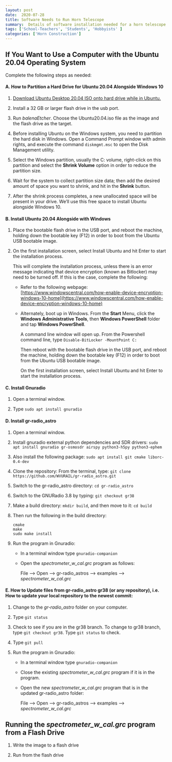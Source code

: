 ```yaml
---
layout: post
date:  2020-07-28
title: Software Needs to Run Horn Telescope
summary:  Details of software installation needed for a horn telescope
tags: ['School-Teachers', 'Students', 'Hobbyists' ]
categories: ['Horn Construction']
---
```


## If You Want to Use a Computer with the Ubuntu 20.04 Operating System

Complete the following steps as needed:

#### A. How to Partition a Hard Drive for Ubuntu 20.04 Alongside Windows 10 

   1. [Download Ubuntu Desktop 20.04 ISO onto hard drive while in Ubuntu.](http://releases.ubuntu.com/20.04/)

   2. Install a 32 GB or larger flash drive in the usb port.
      
   3. Run *balenaEtcher*. Choose the Ubuntu20.04.iso file as the image and the flash drive as the target.

   4. Before installing Ubuntu on the Windows system, you need to partition the hard disk in Windows. Open a Command Prompt window with admin rights, and execute the command `diskmgmt.msc` to open the Disk Management utility.

   5. Select the Windows partition, usually the C: volume, right-click on this partition and select the **Shrink Volume** option in order to reduce the partition size.

   6. Wait for the system to collect partition size data; then add the desired amount of space you want to shrink, and hit in the **Shrink** button.
      
   7. After the shrink process completes, a new unallocated space will be present in your drive. We’ll use this free space to install Ubuntu alongside Windows 10.


#### B. Install Ubuntu 20.04 Alongside with Windows 

   1. Place the bootable flash drive in the USB port, and reboot the machine, holding down the bootable key (F12) in order to boot from the Ubuntu USB bootable image.

   2. On the first installation screen, select Install Ubuntu and hit Enter to start the installation process.

      This will complete the installation process, unless there is an error message indicating that device encryption (known as Bitlocker) may need to be turned off. If this is the case, complete the following:

      - Refer to the following webpage: [https://www.windowscentral.com/how-enable-device-encryption-windows-10-home](https://www.windowscentral.com/how-enable-device-encryption-windows-10-home)

      - Alternately, boot up in Windows. From the **Start** Menu, click the **Windows Administrative Tools**, then **Windows PowerShell** folder and tap **Windows PowerShell**.
      
        A command line window will open up. From the Powershell command line, type `Disable-BitLocker -MountPoint C:`

        Then reboot with the bootable flash drive in the USB port, and reboot the machine, holding down the bootable key (F12) in order to boot from the Ubuntu USB bootable image.

        On the first installation screen, select Install Ubuntu and hit Enter to start the installation process.


#### C. Install Gnuradio 

   1. Open a terminal window.
      
   2. Type `sudo apt install gnuradio`

 #### D. Install gr-radio_astro 

   1. Open a terminal window.

   2. Install gnuradio external python dependencies and SDR drivers:
      `sudo apt install gnuradio gr-osmosdr airspy python3-h5py python3-ephem`

   3. Also install the following package: `sudo apt install git cmake liborc-0.4-dev`
      
   4. Clone the repository: From the terminal, type: `git clone https://github.com/WVURAIL/gr-radio_astro.git`

   5. Switch to the gr-radio_astro directory: `cd gr-radio_astro`

   6. Switch to the GNURadio 3.8 by typing: `git checkout gr38`

   7. Make a build directory: `mkdir build`, and then move to it: `cd build`  
      
   8. Then run the following in the build directory:

      ```
      cmake
      make
      sudo make install
      ```
      
   9. Run the program in Gnuradio:
         - In a terminal window type `gnuradio-companion`
         - Open the *spectrometer_w_cal.grc* program as follows: 
            
           File --> Open --> gr-radio_astros --> examples --> *spectrometer_w_cal.grc*

#### E. How to Update files from gr-radio_astro gr38 (or any repository), i.e. How to update your local repository to the newest commit:

   1. Change to the *gr-radio_astro* folder on your computer.

   2. Type `git status`
      
   3. Check to see if you are in the gr38 branch. To change to gr38 branch, type `git checkout gr38`. Type `git status` to check. 

   4. Type `git pull`

   5. Run the program in Gnuradio:
      - In a terminal window type `gnuradio-companion`
      - Close the existing *spectrometer_w_cal.grc* program if it is in the program.
      - Open the new *spectrometer_w_cal.grc* program that is in the updated gr-radio_astro folder: 
            
         File --> Open --> gr-radio_astros --> examples --> *spectrometer_w_cal.grc*
     


## Running the *spectrometer_w_cal.grc* program from a Flash Drive

   1. Write the image to a flash drive

   2. Run from the flash drive
